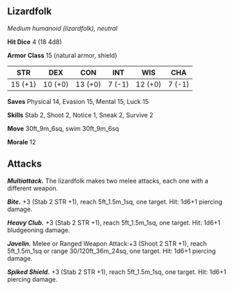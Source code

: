 ## Lizardfolk

*Medium humanoid (lizardfolk), neutral*

**Hit Dice** 4 (18 4d8)

**Armor Class** 15 (natural armor, shield)

| STR     | DEX     | CON     | INT     | WIS     | CHA     |
|---------|---------|---------|---------|---------|---------|
| 15 (+1) | 10 (+0) | 13 (+0) |  7 (-1) | 12 (+0) |  7 (-1) |

**Saves** Physical 14, Evasion 15, Mental 15, Luck 15

**Skills** Stab 2, Shoot 2, Notice 1, Sneak 2, Survive 2

**Move** 30ft_9m_6sq, swim 30ft_9m_6sq

**Morale** 12

## Attacks

***Multiattack.*** The lizardfolk makes two melee attacks, each one with a different weapon.

***Bite.*** +3 (Stab 2 STR +1), reach 5ft_1.5m_1sq, one target. Hit: 1d6+1 piercing damage.

***Heavy Club.*** +3 (Stab 2 STR +1), reach 5ft_1.5m_1sq, one target. Hit: 1d6+1 bludgeoning damage.

***Javelin.*** Melee or Ranged Weapon Attack:+3 (Shoot 2 STR +1), reach 5ft_1.5m_1sq or range 30/120ft_36m_24sq, one target. Hit: 1d6+1 piercing damage.

***Spiked Shield.*** +3 (Stab 2 STR +1), reach 5ft_1.5m_1sq, one target. Hit: 1d6+1 piercing damage.

